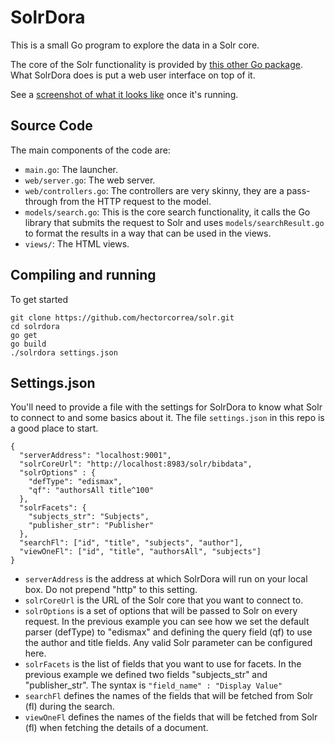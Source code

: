 # SolrDora
This is a small Go program to explore the data in a Solr core.

The core of the Solr functionality is provided by
[this other Go package](https://github.com/hectorcorrea/solr). What SolrDora
does is put a web user interface on top of it.

See a [screenshot of what it looks like](https://github.com/hectorcorrea/solrdora/raw/master/misc/screenshot.png) once it's running.


## Source Code
The main components of the code are:

* `main.go`: The launcher.
* `web/server.go`: The web server.
* `web/controllers.go`: The controllers are very skinny, they are a pass-through from the HTTP request to the model.
* `models/search.go`: This is the core search functionality, it calls the Go library that submits the request to Solr and uses `models/searchResult.go` to format the results in a way that can be used in the views.
* `views/`: The HTML views.


## Compiling and running
To get started

```
git clone https://github.com/hectorcorrea/solr.git
cd solrdora
go get
go build
./solrdora settings.json
```

## Settings.json
You'll need to provide a file with the settings for SolrDora to know what
Solr to connect to and some basics about it. The file `settings.json` in this
repo is a good place to start.

```
{
  "serverAddress": "localhost:9001",
  "solrCoreUrl": "http://localhost:8983/solr/bibdata",
  "solrOptions" : {
    "defType": "edismax",
    "qf": "authorsAll title^100"
  },
  "solrFacets": {
    "subjects_str": "Subjects",
    "publisher_str": "Publisher"
  },
  "searchFl": ["id", "title", "subjects", "author"],
  "viewOneFl": ["id", "title", "authorsAll", "subjects"]
}
```

* `serverAddress` is the address at which SolrDora will run on your local box. Do not prepend "http" to this setting.
* `solrCoreUrl` is the URL of the Solr core that you want to connect to.
* `solrOptions` is a set of options that will be passed to Solr on every request. In the previous example you can see how we set the default parser (defType) to "edismax" and defining the query field (qf) to use the author and title fields. Any valid Solr parameter can be configured here.
* `solrFacets` is the list of fields that you want to use for facets. In the previous example we defined two fields "subjects_str" and "publisher_str". The syntax is `"field_name" : "Display Value"`
* `searchFl` defines the names of the fields that will be fetched from Solr (fl) during the search.
* `viewOneFl` defines the names of the fields that will be fetched from Solr (fl) when fetching the details of a document.
